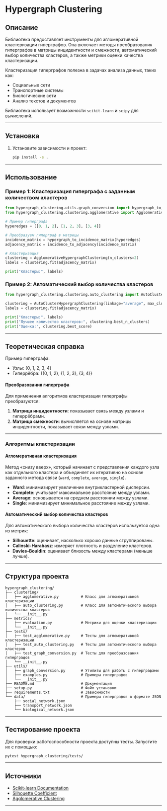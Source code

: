 # Hypergraph Clustering

## Описание
Библиотека предоставляет инструменты для агломеративной кластеризации гиперграфов. Она включает методы преобразования гиперграфов в матрицы инцидентности и смежности, автоматический выбор количества кластеров, а также метрики оценки качества кластеризации.

Кластеризация гиперграфов полезна в задачах анализа данных, таких как:
- Социальные сети
- Транспортные системы
- Биологические сети
- Анализ текстов и документов

Библиотека использует возможности `scikit-learn` и `scipy` для вычислений.

---

## Установка
1. Установите зависимости и проект:
   ```bash
   pip install -e .
   ```

---

## Использование

### Пример 1: Кластеризация гиперграфа с заданным количеством кластеров
```python
from hypergraph_clustering.utils.graph_conversion import hypergraph_to_incidence_matrix, incidence_to_adjacency
from hypergraph_clustering.clustering.agglomerative import AgglomerativeHypergraphClustering

# Пример гиперграфа
hyperedges = [[0, 1, 2], [1, 2, 3], [3, 4]]

# Преобразуем гиперграф в матрицы
incidence_matrix = hypergraph_to_incidence_matrix(hyperedges)
adjacency_matrix = incidence_to_adjacency(incidence_matrix)

# Кластеризация
clustering = AgglomerativeHypergraphClustering(n_clusters=2)
labels = clustering.fit(adjacency_matrix)

print("Кластеры:", labels)
```

### Пример 2: Автоматический выбор количества кластеров
```python
from hypergraph_clustering.clustering.auto_clustering import AutoClusterHypergraphClustering

clustering = AutoClusterHypergraphClustering(linkage="average", max_clusters=4, scoring="silhouette")
labels = clustering.fit(adjacency_matrix)

print("Кластеры:", labels)
print("Лучшее количество кластеров:", clustering.best_n_clusters)
print("Оценка:", clustering.best_score)
```

---

## Теоретическая справка

Пример гиперграфа:
- Узлы: {0, 1, 2, 3, 4}
- Гиперрёбра: {{0, 1, 2}, {1, 2, 3}, {3, 4}}

#### Преобразования гиперграфа
Для применения алгоритмов кластеризации гиперграфы преобразуются:
1. **Матрица инцидентности**: показывает связь между узлами и гиперрёбрами.
2. **Матрица смежности**: вычисляется на основе матрицы инцидентности, показывает связи между узлами.

---

### Алгоритмы кластеризации

#### Агломеративная кластеризация
Метод «снизу вверх», который начинает с представления каждого узла как отдельного кластера и объединяет их итеративно на основе заданного метода связи (`ward`, `complete`, `average`, `single`).

- **Ward**: минимизирует увеличение внутрикластерной дисперсии.
- **Complete**: учитывает максимальное расстояние между узлами.
- **Average**: основывается на среднем расстоянии между узлами.
- **Single**: минимизирует минимальное расстояние между узлами.

#### Автоматический выбор количества кластеров
Для автоматического выбора количества кластеров используется одна из метрик:
- **Silhouette**: оценивает, насколько хорошо данные сгруппированы.
- **Calinski-Harabasz**: измеряет плотность и разделение кластеров.
- **Davies-Bouldin**: оценивает близость между кластерами (меньше лучше).

---

## Структура проекта

```
hypergraph_clustering/
├── clustering/
│   ├── agglomerative.py          # Класс для агломеративной кластеризации
│   ├── auto_clustering.py        # Класс для автоматического выбора количества кластеров
│   └── __init__.py
├── metrics/
│   ├── evaluation.py             # Метрики для оценки кластеризации
│   └── __init__.py
├── tests/
│   ├── test_agglomerative.py     # Тесты для агломеративной кластеризации
│   ├── test_auto_clustering.py   # Тесты для автоматического выбора кластеров
│   ├── test_graph_conversion.py  # Тесты для преобразования гиперграфов
│   └── __init__.py
├── utils/
│   ├── graph_conversion.py       # Утилиты для работы с гиперграфами
│   ├── examples.py               # Примеры гиперграфов
│   └── __init__.py
├── README.md                     # Документация
├── setup.py                      # Файл установки
├── requirements.txt              # Зависимости
└── data/                         # Примеры гиперграфов в формате JSON
    ├── social_network.json
    ├── transport_network.json
    └── biological_network.json
```

---

## Тестирование проекта
Для проверки работоспособности проекта доступны тесты. Запустите их с помощью:
```bash
pytest hypergraph_clustering/tests/
```

---

## Источники
- [Scikit-learn Documentation](https://scikit-learn.org/stable/)
- [Silhouette Coefficient](https://en.wikipedia.org/wiki/Silhouette_(clustering))
- [Agglomerative Clustering](https://en.wikipedia.org/wiki/Hierarchical_clustering)

---